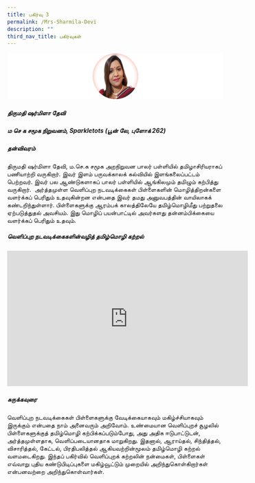 ```yaml
---
title: பகிர்வு 3
permalink: /Mrs-Sharmila-Devi
description: ""
third_nav_title: பகிர்வுகள்
---
```

![](/images/sharmila.png)
##### **திருமதி ஷர்மிளா தேவி**
##### ம செ க சமூக நிறுவனம், Sparkletots (பூன் லே, புளோக் 262)
##### தன்விவரம்
திருமதி ஷர்மிளா தேவி, ம.செ.க சமூக அறநிறுவன பாலர் பள்ளியில் தமிழாசிரியராகப் பணியாற்றி வருகிறார். இவர் இளம் பருவக்காலக் கல்வியில் இளங்கலைப்பட்டம் பெற்றவர். இவர் பல ஆண்டுகளாகப் பாலர் பள்ளியில் ஆங்கிலமும் தமிழும் கற்பித்து வருகிறார்.  அர்த்தமுள்ள வெளிப்புற நடவடிக்கைகள் பிள்ளைகளின் மொழித்திறன்களை வளர்க்கப் பெரிதும் உதவுகின்றன என்பதை இவர் தமது அனுவபத்தின் வாயிலாகக் கண்டறிந்துள்ளார். பிள்ளைகளுக்கு ஆரம்பக் காலத்திலேயே தமிழ்மொழிமீது பற்றுதலை ஏற்படுத்துதல் அவசியம். இது மொழிப் பயன்பாட்டில் அவர்களது தன்னம்பிக்கையை வளர்க்கப் பெரிதும் உதவும். 

##### வெளிப்புற நடவடிக்கைகளின்வழித் தமிழ்மொழி கற்றல் 

<iframe width="560" height="315" src="https://www.youtube.com/embed/nJMAQgBdJtQ?controls=0" title="YouTube video player" frameborder="0" allow="accelerometer; autoplay; clipboard-write; encrypted-media; gyroscope; picture-in-picture" allowfullscreen></iframe>

##### சுருக்கவுரை
வெளிப்புற நடவடிக்கைகள் பிள்ளைகளுக்கு வேடிக்கையாகவும் மகிழ்ச்சியாகவும் இருக்கும் என்பதை நாம் அனைவரும் அறிவோம். உண்மையான வெளிப்புறச் சூழலில் பிள்ளைகளுக்குத் தமிழ்மொழி கற்பிக்கப்படும்போது, அது அதிக ஈடுபாட்டுடன், அர்த்தமுள்ளதாக, வெளிப்படையானதாக மாறுகிறது. இதனால், ஆராய்தல், சிந்தித்தல், விசாரித்தல், கேட்டல், பிரதிபலித்தல் ஆகியவற்றின்மூலம் தமிழ்மொழி கற்றல் வளமடைகிறது. இந்தப் பகிர்வில் வெளிப்புறக் கற்றலின் நன்மைகள், பிள்ளைகள் எவ்வாறு புதிய கண்டுபிடிப்புகளை மகிழ்வூட்டும் முறையில் அறிந்துகொள்கிறார்கள் என்பனவற்றை அறிந்துகொள்வார்கள்.